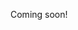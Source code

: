 Coming soon!

<!--

throwing up in your scuba mask
sneezing while driving

other helpless, impending disasters

-->
